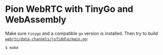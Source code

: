 # Pion WebRTC with TinyGo and WebAssembly

Make sure `tinygo` and a compatible `go` version is installed.
Then try to build [`webrtc/data-channels/jsfiddle/main.go`](./webrtc/data-channels/jsfiddle/main.go):

```
$ make
```
